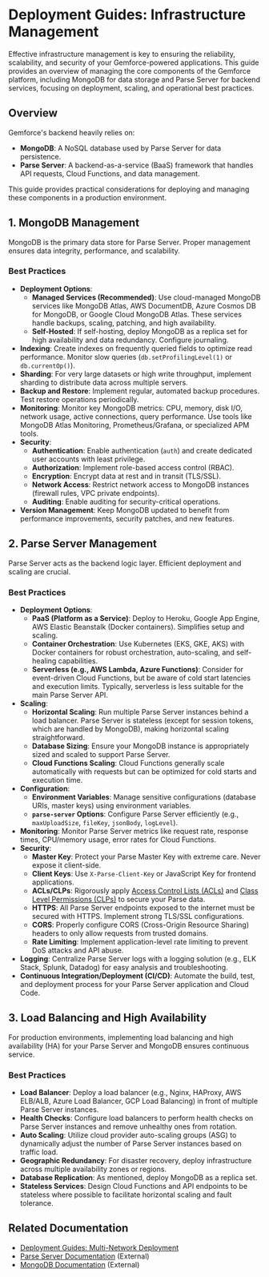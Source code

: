 # Deployment Guides: Infrastructure Management

Effective infrastructure management is key to ensuring the reliability, scalability, and security of your Gemforce-powered applications. This guide provides an overview of managing the core components of the Gemforce platform, including MongoDB for data storage and Parse Server for backend services, focusing on deployment, scaling, and operational best practices.

## Overview

Gemforce's backend heavily relies on:

-   **MongoDB**: A NoSQL database used by Parse Server for data persistence.
-   **Parse Server**: A backend-as-a-service (BaaS) framework that handles API requests, Cloud Functions, and data management.

This guide provides practical considerations for deploying and managing these components in a production environment.

## 1. MongoDB Management

MongoDB is the primary data store for Parse Server. Proper management ensures data integrity, performance, and scalability.

### Best Practices

-   **Deployment Options**:
    -   **Managed Services (Recommended)**: Use cloud-managed MongoDB services like MongoDB Atlas, AWS DocumentDB, Azure Cosmos DB for MongoDB, or Google Cloud MongoDB Atlas. These services handle backups, scaling, patching, and high availability.
    -   **Self-Hosted**: If self-hosting, deploy MongoDB as a replica set for high availability and data redundancy. Configure journaling.
-   **Indexing**: Create indexes on frequently queried fields to optimize read performance. Monitor slow queries (`db.setProfilingLevel(1)` or `db.currentOp()`).
-   **Sharding**: For very large datasets or high write throughput, implement sharding to distribute data across multiple servers.
-   **Backup and Restore**: Implement regular, automated backup procedures. Test restore operations periodically.
-   **Monitoring**: Monitor key MongoDB metrics: CPU, memory, disk I/O, network usage, active connections, query performance. Use tools like MongoDB Atlas Monitoring, Prometheus/Grafana, or specialized APM tools.
-   **Security**:
    -   **Authentication**: Enable authentication (`auth`) and create dedicated user accounts with least privilege.
    -   **Authorization**: Implement role-based access control (RBAC).
    -   **Encryption**: Encrypt data at rest and in transit (TLS/SSL).
    -   **Network Access**: Restrict network access to MongoDB instances (firewall rules, VPC private endpoints).
    -   **Auditing**: Enable auditing for security-critical operations.
-   **Version Management**: Keep MongoDB updated to benefit from performance improvements, security patches, and new features.

## 2. Parse Server Management

Parse Server acts as the backend logic layer. Efficient deployment and scaling are crucial.

### Best Practices

-   **Deployment Options**:
    -   **PaaS (Platform as a Service)**: Deploy to Heroku, Google App Engine, AWS Elastic Beanstalk (Docker containers). Simplifies setup and scaling.
    -   **Container Orchestration**: Use Kubernetes (EKS, GKE, AKS) with Docker containers for robust orchestration, auto-scaling, and self-healing capabilities.
    -   **Serverless (e.g., AWS Lambda, Azure Functions)**: Consider for event-driven Cloud Functions, but be aware of cold start latencies and execution limits. Typically, serverless is less suitable for the main Parse Server API.
-   **Scaling**:
    -   **Horizontal Scaling**: Run multiple Parse Server instances behind a load balancer. Parse Server is stateless (except for session tokens, which are handled by MongoDB), making horizontal scaling straightforward.
    -   **Database Sizing**: Ensure your MongoDB instance is appropriately sized and scaled to support Parse Server.
    -   **Cloud Functions Scaling**: Cloud Functions generally scale automatically with requests but can be optimized for cold starts and execution time.
-   **Configuration**:
    -   **Environment Variables**: Manage sensitive configurations (database URIs, master keys) using environment variables.
    -   **`parse-server` Options**: Configure Parse Server efficiently (e.g., `maxUploadSize`, `fileKey`, `jsonBody`, `logLevel`).
-   **Monitoring**: Monitor Parse Server metrics like request rate, response times, CPU/memory usage, error rates for Cloud Functions.
-   **Security**:
    -   **Master Key**: Protect your Parse Master Key with extreme care. Never expose it client-side.
    -   **Client Keys**: Use `X-Parse-Client-Key` or JavaScript Key for frontend applications.
    -   **ACLs/CLPs**: Rigorously apply [Access Control Lists (ACLs)](https://docs.parseplatform.org/parse-server/guide/#acls-and-class-level-permissions) and [Class Level Permissions (CLPs)](https://docs.parseplatform.org/parse-server/guide/#class-level-permissions) to secure your Parse data.
    -   **HTTPS**: All Parse Server endpoints exposed to the internet must be secured with HTTPS. Implement strong TLS/SSL configurations.
    -   **CORS**: Properly configure CORS (Cross-Origin Resource Sharing) headers to only allow requests from trusted domains.
    -   **Rate Limiting**: Implement application-level rate limiting to prevent DoS attacks and API abuse.
-   **Logging**: Centralize Parse Server logs with a logging solution (e.g., ELK Stack, Splunk, Datadog) for easy analysis and troubleshooting.
-   **Continuous Integration/Deployment (CI/CD)**: Automate the build, test, and deployment process for your Parse Server application and Cloud Code.

## 3. Load Balancing and High Availability

For production environments, implementing load balancing and high availability (HA) for your Parse Server and MongoDB ensures continuous service.

### Best Practices

-   **Load Balancer**: Deploy a load balancer (e.g., Nginx, HAProxy, AWS ELB/ALB, Azure Load Balancer, GCP Load Balancing) in front of multiple Parse Server instances.
-   **Health Checks**: Configure load balancers to perform health checks on Parse Server instances and remove unhealthy ones from rotation.
-   **Auto Scaling**: Utilize cloud provider auto-scaling groups (ASG) to dynamically adjust the number of Parse Server instances based on traffic load.
-   **Geographic Redundancy**: For disaster recovery, deploy infrastructure across multiple availability zones or regions.
-   **Database Replication**: As mentioned, deploy MongoDB as a replica set.
-   **Stateless Services**: Design Cloud Functions and API endpoints to be stateless where possible to facilitate horizontal scaling and fault tolerance.

## Related Documentation

-   [Deployment Guides: Multi-Network Deployment](multi-network-deployment.md)
-   [Parse Server Documentation](https://docs.parseplatform.org/parse-server/guide/) (External)
-   [MongoDB Documentation](https://docs.mongodb.com/) (External)